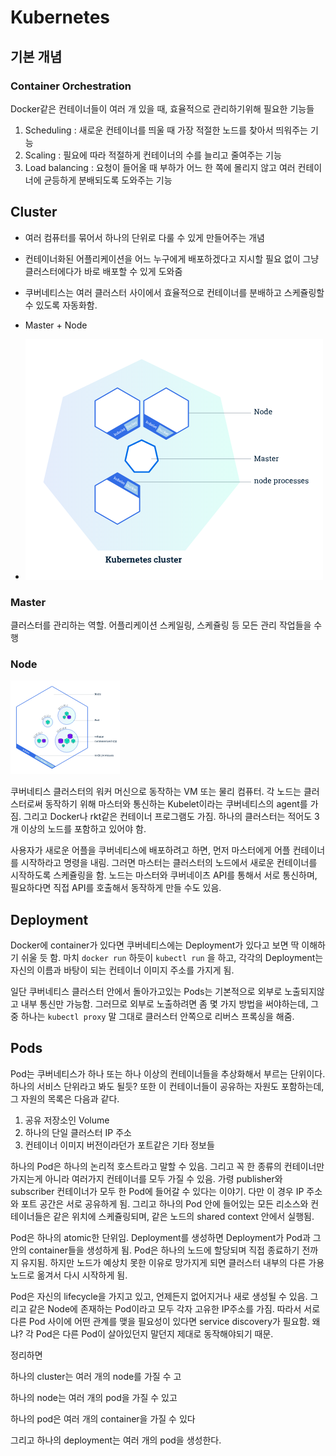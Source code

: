 # Kubernetes

## 기본 개념

### Container Orchestration

Docker같은 컨테이너들이 여러 개 있을 때, 효율적으로 관리하기위해 필요한 기능들

1. Scheduling : 새로운 컨테이너를 띄울 때 가장 적절한 노드를 찾아서 띄워주는 기능
2. Scaling : 필요에 따라 적절하게 컨테이너의 수를 늘리고 줄여주는 기능
3. Load balancing : 요청이 들어올 때 부하가 어느 한 쪽에 몰리지 않고 여러 컨테이너에 균등하게 분배되도록 도와주는 기능

## Cluster

* 여러 컴퓨터를 묶어서 하나의 단위로 다룰 수 있게 만들어주는 개념
* 컨테이너화된 어플리케이션을 어느 누구에게 배포하겠다고 지시할 필요 없이 그냥 클러스터에다가 바로 배포할 수 있게 도와줌
* 쿠버네티스는 여러 클러스터 사이에서 효율적으로 컨테이너를 분배하고 스케쥴링할 수 있도록 자동화함.

* Master + Node

* ![](/assets/clusterDiagram.png)

### Master

클러스터를 관리하는 역할. 어플리케이션 스케일링, 스케쥴링 등 모든 관리 작업들을 수행

### Node

![](/assets/kube-node.png)

쿠버네티스 클러스터의 워커 머신으로 동작하는 VM 또는 물리 컴퓨터. 각 노드는 클러스터로써 동작하기 위해 마스터와 통신하는 Kubelet이라는 쿠버네티스의 agent를 가짐. 그리고 Docker나 rkt같은 컨테이너 프로그램도 가짐. 하나의 클러스터는 적어도 3개 이상의 노드를 포함하고 있어야 함.

사용자가 새로운 어플을 쿠버네티스에 배포하려고 하면, 먼저 마스터에게 어플 컨테이너를 시작하라고 명령을 내림. 그러면 마스터는 클러스터의 노드에서 새로운 컨테이너를 시작하도록 스케쥴링을 함. 노드는 마스터와 쿠버네이츠 API를 통해서 서로 통신하며, 필요하다면 직접 API를 호출해서 동작하게 만들 수도 있음.

## Deployment

Docker에 container가 있다면 쿠버네티스에는 Deployment가 있다고 보면 딱 이해하기 쉬울 듯 함. 마치 `docker run` 하듯이 `kubectl run` 을 하고, 각각의 Deployment는 자신의 이름과 바탕이 되는 컨테이너 이미지 주소를 가지게 됨.

일단 쿠버네티스 클러스터 안에서 돌아가고있는 Pods는 기본적으로 외부로 노출되지않고 내부 통신만 가능함. 그러므로 외부로 노출하려면 좀 몇 가지 방법을 써야하는데, 그중 하나는 `kubectl proxy` 말 그대로 클러스터 안쪽으로 리버스 프록싱을 해줌.

## Pods

Pod는 쿠버네티스가 하나 또는 하나 이상의 컨테이너들을 추상화해서 부르는 단위이다. 하나의 서비스 단위라고 봐도 될듯? 또한 이 컨테이너들이 공유하는 자원도 포함하는데, 그 자원의 목록은 다음과 같다.

1. 공유 저장소인 Volume
2. 하나의 단일 클러스터 IP 주소
3. 컨테이너 이미지 버전이라던가 포트같은 기타 정보들

하나의 Pod은 하나의 논리적 호스트라고 말할 수 있음. 그리고 꼭 한 종류의 컨테이너만 가지는게 아니라 여러가지 컨테이너를 모두 가질 수 있음. 가령 publisher와 subscriber 컨테이너가 모두 한 Pod에 들어갈 수 있다는 이야기. 다만 이 경우 IP 주소와 포트 공간은 서로 공유하게 됨. 그리고 하나의 Pod 안에 들어있는 모든 리소스와 컨테이너들은 같은 위치에 스케쥴링되며, 같은 노드의 shared context 안에서 실행됨.

Pod은 하나의 atomic한 단위임. Deployment를 생성하면 Deployment가 Pod과 그 안의 container들을 생성하게 됨. Pod은 하나의 노드에 할당되며 직접 종료하기 전까지 유지됨. 하지만 노드가 예상치 못한 이유로 망가지게 되면 클러스터 내부의 다른 가용 노드로 옮겨서 다시 시작하게 됨.

Pod은 자신의 lifecycle을 가지고 있고, 언제든지 없어지거나 새로 생성될 수 있음. 그리고 같은 Node에 존재하는 Pod이라고 모두 각자 고유한 IP주소를 가짐. 따라서 서로 다른 Pod 사이에 어떤 관계를 맺을 필요성이 있다면 service discovery가 필요함. 왜냐? 각 Pod은 다른 Pod이 살아있던지 말던지 제대로 동작해야되기 때문.







정리하면

하나의 cluster는 여러 개의 node를 가질 수 고

하나의 node는 여러 개의 pod을 가질 수 있고

하나의 pod은 여러 개의 container을 가질 수 있다

그리고 하나의 deployment는 여러 개의 pod을 생성한다.

